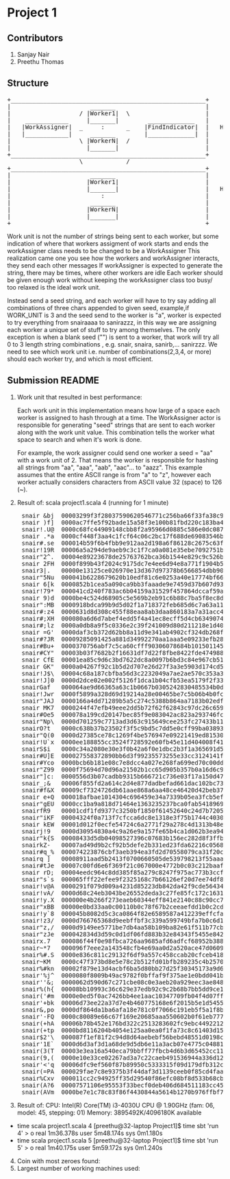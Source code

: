 # Project 1

## Contributors
  1. Sanjay Nair
  2. Preethu Thomas

## Structure
<pre>
+______________________________________________________+
|                      _______                         |
|                   / |Worker1|  \                     |
|    ____________     |_______|        _____________   |
|   |WorkAssigner|  _     :      _    |FindIndicator|  |   HOST1
|   |____________|     _______        |_____________|  |
|                   \ |WorkerN|  /                     |
|                     |_______|                        |
+______________________________________________________+
                    \            /              
+______________________________________________________+
|                      _______                         |
|                     |Worker1|                        |
|                     |_______|                        |   HOST2
|                         :                            |
|                      _______                         |
|                     |WorkerN|                        |
|                     |_______|                        |
+______________________________________________________+
</pre>

  Work unit is not the number of strings being sent to each
  worker, but some indication of where that workers assigment of work starts and ends
  the workAssigner class needs to be changed to be a WorkAssigner
  This realization came one you see how the workers and workAssigner interacts, they send each other messages
  If workAssigner is expected to generate the string, there may be times, where other workers are idle
  Each worker should be given enough work without keeping the workAssigner class too busy/ too relaxed is the ideal
  work unit.

Instead send a seed string, and each worker will have to try say adding all combinations
of three chars appended to given seed,
example,if WORK_UNIT is 3 and the seed send to the worker is "a", worker is expected to try everything
from snairaaaa to sanirazzz, in this way we are assigning each worker a unique set of stuff to try
among themselves.
The only exception is when a blank seed ("") is  sent to a worker, that work will try all
0 to 3 length string combinations , e.g. snair, snaira, sanirb,... sanirzzz.
We need to see which work unit i.e. number of combinations(2,3,4, or more) should
each worker try, and which is most efficient.

## Submission README

1. Work unit that resulted in best performance:

	Each work unit in this implementation means how large of a space each worker is assigned
	to hash through at a time. The WorkAssigner actor is responsible for generating "seed" strings that are
	sent to each worker along with the work unit value. This combination tells the worker what space
	to search and when it's work is done. 

	For example, the work assigner could send one worker a seed = "aa" with a work unit of 2. That means the worker is responsible for hashing all strings from "aa", "aaa", "aab", "aac"... to "aazz". This example assumes that the entire ASCII range is from "a" to "z", however each worker actually considers characters from ASCII value 32 (space) to 126 (~).

2. Result of: scala project1.scala 4 (running for 1 minute)
<pre>
	snair &bj  00003299f3f28037590620546771c256ba66f33fa38c9df9a7fbddbd396c0c97
	snair )f]  0000ac7ffe5f92bade15a58f3e100b81fbd220c183ba46151903effa573fdf6b
	snair!.U@  0000c68fc44909148cbb8f2a95966d0885c586e0dc087f8c5016f92747fa8818
	snair .*a  0000cf448f3aa4c1fcf64c06c2bc17f688de69083546b105a5e744b2a3935829
	snair#.se  000014b59f6b4fbb9e912aa2d198a6f86128c2675c63fbab02a084fcae88007b
	snair!19R  00006a5a294de9aeb9c3c1f7ca0a081e35ebe7092751b88cbfa873fd0a2a6009
	snair"2^.  00004e89223678de25763762bca36b1544e829c9c526b557b3496624a3622b8d
	snair 2FH  0000f899b43f2024c9175dc7e4ee6d94e8a771f1904b5edc617f973bf5d019e4
	snair3|.   00000e13125ce026970e13d367d97378b6566854dbb90a0af02b1ad0e3e65b0b
	snair"5Nu  000041b6228679620b10edf81c6e0253a40e17774bf66995767f5b976f8dc891
	snair 6[k  0000852b1cea5a090ca9bb3faaade9e7459d37b607d9327a45ebc0e7e0e7690d
	snair!79*  000041cd240f783ac6b04159a31529f457864dccaf59ac32f521861da29fe33c
	snair 9)d  0000be4c524d68905c5e569b2eb91c6b88c7ba5f8ec8d9b3cfe83d0a27609093
	snair":MB  0000918bdca99b9d5d02f1a718372feb685d6c7a63a111b69a044ddf3c2243d1
	snair#:z4  0000631d8d308c455f88eaa8ab3daa860183a7a31acc430a4984977f33934cb2
	snair#;XH  000080a6d6d7abef4edd5f4a41ec8ecff5d4cb634907495b5ef7c018885e2c0e
	snair#;lz  0000a0db8a9f5c0336e2c39f241009d80d211218e1d4084f9a5df75045c9c75c
	snair =G'  0000daf3cb372d62bb8a11d9e341ab4902cf324db268f788e1d076cffd0fa0cb
	snair#?JR  00009285091425a881d34992270aa1aaa5e09233efb2817209cc33514cb21980
	snair#Bu+  0000370756abf7c5ca60cfff90306078684b1015011457946fafd381097efceb
	snair#CY"  00003b03f7682b2f16631df7d22f8fbe8422fde47498800559f0ea5617a5ecbb
	snair CfE  00001ea85c9d6c3bd7622dc8a0097b6bd3c84e967cb51f3a67ae9843795e122f
	snair GK"  0000a04267f92c1b5d2d707e26d27f3a3e5903d174cd5db2dfa262d1873d50d3
	snair!J$\  00004c68a187cbfba56d3c2232049a7ae2ae570c353a33b249503b091042cd05
	snair!J]0  0000d2dce02e002f5126f1dca1b04cfb53ea5179f2f33d91fbef1814ee1c3143
	snairGaf   000064ae9d66365a63c1b0667b0305242830485534b0d2f3e604250a2603f05b
	snair!Jwr  0000f5899a328d69d19214a28e00465be7c5b06b4b0fcae92d0b394f2125521e
	snair"JAJ  0000166a4dd71289b5a5c274c5388b864aa7183b02edf919c9252b9bfc3eb9a3
	snair MK7  0000244f47efb49eee2dd5b72f62f62843c97dc26c65917eb7c50c5e55c3cfe8
	snair#Oe5  000078a199cd20147bec85f9e083042ac823a293746fcd1c0cf69cd8dcfe08c0
	snair"Np\  0000d701259c7713ad3d63c915649cee253fc27433b11931f1eb92090a4a8574
	snairO?t   0000c638b37b23502f3f5c9bd5c7dd5e0cff99ba03893864c94ba14d435e319b
	snair"Q(0  0000d27385ce78c1269f4be576947e09221419ed815304def6bb882097f3c7a8
	snair!U`x  0000ee188855cc3524f728592e60fb45e11d404008f41498c2fa1cb228e4357f
	snairS$i   0000c34a2080e30e3f0b42a6f0e1dbc2b3f1a365691d51ca7456c735954be2a5
	snair#U]E  000027558372890bb6d3f99235573255e33cc3124141f774f9d3c18b42129f4c
	snair#Yco  0000bcb6b181e08c7e8dcc4a027e268fa699ed70c00dd45292b9d568d9df8084
	snair"Z99  0000f75694d70d96a21502b1cc65d905b357b0a16d6c95be1ebc628b6d98f36f
	snair"]c:  0000556d3b07cadbb9315b666721c736e03f17a150d471fe228848d47c46c3fe
	snair_;&   00006f855fd2a614c2d4e877dadbefad661dac102bc737227e31b18b07421361
	snair#f&X  00009cf7324726db61aae868a6aa48ce46420d42beb37edde3974af0e485bd78
	snair e+Q  000018afbae1014304c696459e34a7339b05ea3fcb5ef686b947329f294cad1d
	snair"gEU  0000cc1ba9a818d71464e1363235237bca0fab5418969061c15de4e49575d009
	snairfR9   00001cdf1fd9377c3250bf1850f61452640c24d7b72059bf402223636dd5cd0e
	snair"iKF  00004324f0a713f7cfcca6dc8e1318e3f75b1744c40307b6d4b00c87673ab484
	snair kEW  00001d012f0ecfe54724c6a2771f29a278c4d1313b48e4fd5bf7aec77a6c9e8c
	snairj!9   0000d30954830a4c9a26e9a157fe65b4ca1d062b3ea94e492c41a2713d025296
	snair"k{S  00008433d5db04098527396c07683b156ec282d8f3ffb80450a7d42222d3451b
	snairkZ-   00007ad49d9b2cf92b5defe2b331ed23fda62216c056801d928517784819e9ff
	snair#q_%  000074223876cbf3aeb394ea3fd2d70558079ca31f20ce4a274544fa37853695
	snairq ]   00008911aad5b2413f0700660505de539798213f55aaa5cd934b20e7ffbd11b8
	snair#tJe  00007c00fd6e6f369f21c067000e4772b0c03c212baaf7890519e6838bdae13e
	snair rD;  00004eedc964c8dd385f85a279c8247f975ac773b3ccf131ef8d91a8cf0da6e2
	snair"s`s  000065fff22efee9f2325168c7b66126ef20d7ee74df8d907bef26dc6ee3b0c2
	snair!v@A  0000291f079d009a4231d85223db842da42f9cde564342f256eb77864f784300
	snair!vA/  0000d68c24eb3043be26552deda3c27fe85fc172c1631775c9b6429697152d5c
	snair!y.X  000000e4b266f273eaeb60344eff841e2140c88c90cc7779a5269fdc5e264fd7
	snair"xBB  00000e0bd33aa0c00110b0c78f67b2ceeaefdd1b0c2cdf9551aee56d387a249a
	snair!y`8  000045b8082d5c3ca0864f82e6589587a412239effcfa0c4bcdd06c9ccf3af5f
	snair!z3/  0000d766765368d9eebffbf3c339a599749bfa7b0c6d14162ac1a817650704fa
	snair"z,/  0000d9149ee5771be7db4aa58b109ba82e61f511b77cbea40842527a131f804c
	snair"zJe  000042834d3d59c0d1df06fd883b32e84343f5455e842f1d1f14b4cb4bad6674
	snairx.7   000086f44f0e98fbca726aa9685afd6adfcf68952b388281d3b96b0c13edc484
	snair~*7   000096f7eee2a143548cfb4e69aa0d2a520ace47d0609e73a855d551bce4379b
	snair%#.S  0000e836c811c29132f6df9a557c458ccab20cfceb41858b2aba1f0252844fd1
	snair~KM   0000c47f373bd8e5e78c2b512fd01bfb289235c4b2570a91a7daf9c45cdf87a5
	snair%#kn  00002f879e13d4acbf6ba5d80bb27d25f30345173a9d6a19e4cbfd6093956fc6
	snair'%j^  0000080f8009b49ac9782f0bffaf9f375ae1e0bdd041be9ef27e818e2ef31ad1
	snair''&;  0000062d590d67c271cbe08c0e3aeb20a929eec3ae8489051811a681fde91786
	snair%(h{  00008bb10993c36c629e37edb92c9c2b68b7bb5dd9ce10a16cfb91aa8b03d507
	snair('#m  0000e0ed5f0ac7426bb4ee1aac10347709fb04f4d07ff2682282027c8c0fe19e
	snair'+bk  00006d73ee22a37d7e4b460775168e6f2015b5e1d54557698c52916470300ecf
	snair&,po  0000df864da1ba6afa18e781c0f7066c191eb5f5a1f8bcbf2d2271b708796e19
	snair'-FQ  0000c80089e66c67f169e20685aaa550602b0f61eb77770923e24e9cdfd200e5
	snair(+hA  00006b78b452e176bd322c2513283602fc9ebc4492212773e1abe33a3908df53
	snair(+tp  0000bd8116204b4054e125aa0ea0f1fa73c8c61403d157491695c59f8c4c12b3
	snair$2'\  000087f1ef81f2c94d8d64aebebf56bebd48551d0198c54aef911b14788beef7
	snair'1E`  0000d6d3af3d1a68de9d5db6e11a3acb07e4775c048813cf3ba7eb7342b91f4b
	snair(3(T  00003e3ea16a540eca79bbff77fbcb4d6b3d65452cc112b1f90e36fe478d6f9c
	snair(9,(  0000e10e33ce02267ad3a7c22caeb491536944a336d1229aad4c700a30ae8329
	snair'<'q  00006dfc9ef560f87b89950c5333315f09d179dfb312cd13c2ddd18d85a4dd57
	snair(=PA  000029fae7c8e9375b3f44daf3d1139ceeb0f85cd4faa5a32041c59b49ca2ddd
	snair%Cxv  000011cc2c94925ff35d29540f86efc08bf8d533b68cb3f81c0a169c66069eb8
	snair(A?6  00007571106e95553f33becf0deb406d684511183cc457e1c678bde7046dc6ab
	snair(AVm  0000be7e1c78c83f86f4430844a5614b1270b976ffbf7e3e0c5a6a661b39f9c5
</pre>
3. Result of:
  CPU: Intel(R) Core(TM) i3-4030U CPU @ 1.90GHz (fam: 06, model: 45, stepping: 01)
  Memory: 3895492K/4096180K available
  - time scala project1.scala 4
    [preethu@32-laptop Project1]$ time sbt 'run 4' > o
    real    1m36.378s
    user    5m48.174s
    sys     0m1.180s
  - time scala project1.scala 5
    [preethu@32-laptop Project1]$ time sbt 'run 5' > o
    real    1m40.175s
    user    5m59.172s
    sys     0m1.240s
4. Coin with most zeroes found:
5. Largest number of working machines used:
